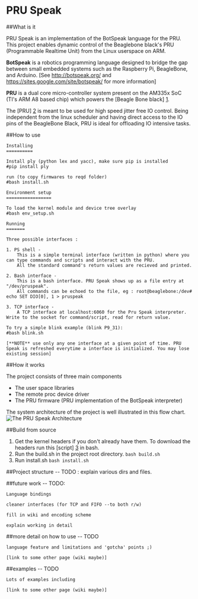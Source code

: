 PRU Speak
========

##What is it

PRU Speak is an implementation of the BotSpeak language for the PRU.
This project enables dynamic control of the Beaglebone black's PRU (Programmable Realtime Unit) from the Linux userspace on ARM.

**BotSpeak** is a robotics programming language designed to bridge the gap between small embedded systems such as the Raspberry Pi, BeagleBone, and Arduino.
[See  http://botspeak.org/ and https://sites.google.com/site/botspeak/ for more information]

**PRU** is a dual core micro-controller system present on the AM335x SoC (TI's ARM A8 based chip) which powers the [Beagle Bone black] [1].

The [PRU] [2] is meant to be used for high speed jitter free IO control. Being independent from the linux scheduler and having direct access to the IO pins of the BeagleBone Black, PRU is ideal for offloading IO intensive tasks.

##How to use

```
Installing
==========

Install ply (python lex and yacc), make sure pip is installed
#pip install ply

run (to copy firmwares to reqd folder)
#bash install.sh

Environment setup
=================

To load the kernel module and device tree overlay
#bash env_setup.sh

Running
=======

Three possible interfaces :

1. PS shell -
	This is a simple terminal interface (written in python) where you can type commands and scripts and interact with the PRU.
	All the standard command's return values are recieved and printed. 

2. Bash interface -
	This is a bash interface. PRU Speak shows up as a file entry at "/dev/pruspeak".
	All commands can be echoed to the file, eg : root@beaglebone:/dev# echo SET DIO[0], 1 > pruspeak

3. TCP interface -
	A TCP interface at localhost:6060 for the Pru Speak interpreter. Write to the socket for command/script, read for return value.

To try a simple blink example (blink P9_31):
#bash blink.sh

[**NOTE** use only any one interface at a given point of time. PRU Speak is refreshed everytime a interface is initialized. You may lose existing session]

```

##How it works

The project consists of three main components
  * The user space libraries 
  * The remote proc device driver
  * The PRU firmware (PRU implementation of the BotSpeak interpreter)

The system architecture of the project is well illustrated in this flow chart.
![The PRU Speak Architecture](https://raw.githubusercontent.com/wiki/deepakkarki/pruspeak/PRU-Speak-Architecture.png)

##Build from source

1. Get the kernel headers if you don't already have them. 
To download the headers run this [script] [3] in bash.
2. Run the build.sh in the project root directory. ```bash build.sh```
3. Run install.sh ```bash install.sh```


##Project structure
-- TODO : explain various dirs and files. 

##future work
-- TODO:

	Language bindings

	cleaner interfaces (for TCP and FIFO --to both r/w)

	fill in wiki and encoding scheme

	explain working in detail

##more detail on how to use
-- TODO

	language feature and limitations and 'gotcha' points ;)

	[link to some other page (wiki maybe)]

##examples
-- TODO

	Lots of examples including 

	[link to some other page (wiki maybe)]

[1]: http://beagleboard.org/black
[2]: http://elinux.org/BeagleBone_PRU_Notes
[3]: https://github.com/deepakkarki/pruspeak/blob/master/src/driver/bb-get-rcn-kernel-source.sh
